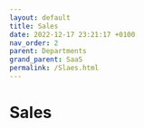 ```yaml
---
layout: default
title: Sales
date: 2022-12-17 23:21:17 +0100
nav_order: 2
parent: Departments
grand_parent: SaaS
permalink: /Slaes.html
---
```


# Sales
